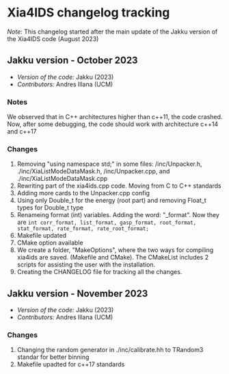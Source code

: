 # Xia4IDS changelog tracking

_Note:_  This changelog started after the main update of the Jakku version of the Xia4IDS code (August 2023)

## Jakku version - October 2023

 - _Version of the code:_ Jakku (2023)
 - _Contributors:_            Andres Illana (UCM)

### Notes

We observed that in C++ architectures higher than c++11, the code crashed. Now, after some debugging, the code should work with architecture c++14 and c++17


### Changes

1. Removing "using namespace std;" in some files: /inc/Unpacker.h, ./inc/XiaListModeDataMask.h, /inc/Unpacker.cpp, and ./inc/XiaListModeDataMask.cpp
2. Rewriting part of the xia4ids.cpp code. Moving from C to C++ standards
3. Adding more cards to the Unpacker.cpp config
4. Using only Double_t for the energy (root part) and removing Float_t types for Double_t type
5. Renameing format (int) variables. Adding the word: "_format". Now they are `int corr_format, list_format, gasp_format, root_format, stat_format, rate_format, rate_root_format;`
6. Makefile updated
7. CMake option available
8. We create a folder, "MakeOptions", where the two ways for compiling xia4ids are saved. (Makefile and CMake). The CMakeList includes 2 scripts for assisting the user with the installation.
9. Creating the CHANGELOG file for tracking all the changes.


## Jakku version - November 2023

 - _Version of the code:_ Jakku (2023)
 - _Contributors:_            Andres Illana (UCM)

### Changes

1. Changing the random generator in ./inc/calibrate.hh to TRandom3 standar for better binning
2. Makefile upadted for c++17 standards
